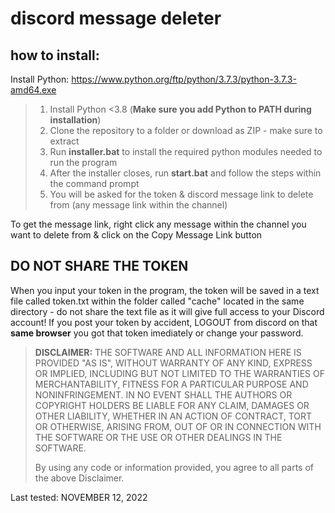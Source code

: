 # discord message deleter

## how to install:

Install Python:
https://www.python.org/ftp/python/3.7.3/python-3.7.3-amd64.exe

> 1. Install Python <3.8 (<b>Make sure you add Python to PATH during installation</b>)
> 2. Clone the repository to a folder or download as ZIP - make sure to extract
> 3. Run **installer.bat** to install the required python modules needed to run the program
> 4. After the installer closes, run **start.bat** and follow the steps within the command prompt
> 5. You will be asked for the token & discord message link to delete from (any message link within the channel)

To get the message link, right click any message within the channel you want to delete from & click on the Copy Message Link button

## DO NOT SHARE THE TOKEN

When you input your token in the program, the token will be saved in a text file called token.txt within the folder called "cache" located in the same directory - do not share the text file as it will give full access to your Discord account!
If you post your token by accident, LOGOUT from discord on that **same browser** you got that token imediately or change your password.

> **DISCLAIMER:**
> THE SOFTWARE AND ALL INFORMATION HERE IS PROVIDED "AS IS", WITHOUT WARRANTY OF ANY KIND, EXPRESS OR IMPLIED, INCLUDING BUT NOT LIMITED TO THE WARRANTIES OF MERCHANTABILITY, FITNESS FOR A PARTICULAR PURPOSE AND NONINFRINGEMENT. IN NO EVENT SHALL THE AUTHORS OR COPYRIGHT HOLDERS BE LIABLE FOR ANY CLAIM, DAMAGES OR OTHER LIABILITY, WHETHER IN AN ACTION OF CONTRACT, TORT OR OTHERWISE, ARISING FROM, OUT OF OR IN CONNECTION WITH THE SOFTWARE OR THE USE OR OTHER DEALINGS IN THE SOFTWARE.
>
> By using any code or information provided, you agree to all parts of the above Disclaimer.

Last tested: NOVEMBER 12, 2022
